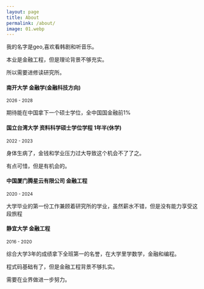 ```yaml
---
layout: page
title: About
permalink: /about/
image: 01.webp
---
```


我的名字是geo,喜欢看韩剧和听音乐。

本业是金融工程，但是理论背景不够充实。

所以需要进修读研究所。

#### 南开大学 金融学(金融科技方向)
<small>2026 - 2028</small>

期待能在中国拿下一个硕士学位，全中国国金融前1%

#### 国立台湾大学 资料科学硕士学位学程 1年半(休学)
<small>2022 - 2023</small>

身体生病了，金钱和学业压力过大导致这个机会不了了之。

有点可惜，但是有机会的。

#### 中国厦门腾星云有限公司 金融工程
<small>2020 - 2024</small>

大学毕业的第一份工作兼顾着研究所的学业，虽然薪水不错，但是没有能力享受这段旅程

#### 静宜大学 金融工程
<small>2016 - 2020</small>

综合大学3年的成绩拿下全班第一的名誉，在大学里学数学，金融和编程。

程式码基础有了，但是金融工程背景不够扎实。

需要在业界做进一步努力。